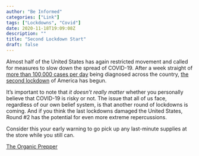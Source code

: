 ```yaml
---
author: "Be Informed"
categories: ["Link"]
tags: ["Lockdowns", "Covid"]
date: 2020-11-18T19:09:08Z
description: ""
title: "Second Lockdown Start"
draft: false
---
```


Almost half of the United States has again restricted movement and  called for measures to slow down the spread of COVID-19. After a week  straight of [more than 100,000 cases per day](https://covidtracking.com/data/charts/us-daily-positive) being diagnosed across the country, [the second lockdown](https://www.theorganicprepper.com/prepare-next-lockdown/) of America has begun.  

It’s important to note that *it doesn’t really matter* whether you personally believe that COVID-19 is risky or not. The issue that  all of us face, regardless of our own belief system, is that another  round of lockdowns is coming. And if you think the last lockdowns  damaged the United States, Round #2 has the potential for even more  extreme repercussions.  

Consider this your early warning to go pick up any last-minute supplies at the store while you still can.  

[The Organic Prepper](https://www.theorganicprepper.com/second-lockdown-start/)